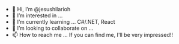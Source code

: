 - 👋 Hi, I’m @jesushilarioh
- 👀 I’m interested in ... 
- 🌱 I’m currently learning ... C#/.NET, React
- 💞️ I’m looking to collaborate on ... 
- 📫 How to reach me ... If you can find me, I'll be very impressed!! 

<!---
jesushilarioh/jesushilarioh is a ✨ special ✨ repository because its `README.md` (this file) appears on your GitHub profile.
You can click the Preview link to take a look at your changes.
--->
